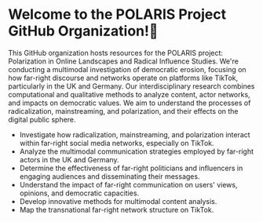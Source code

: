 # Welcome to the POLARIS Project GitHub Organization!👋

This GitHub organization hosts resources for the POLARIS project: Polarization in Online Landscapes and Radical Influence Studies. We're conducting a multimodal investigation of democratic erosion, focusing on how far-right discourse and networks operate on platforms like TikTok, particularly in the UK and Germany. Our interdisciplinary research combines computational and qualitative methods to analyze content, actor networks, and impacts on democratic values. We aim to understand the processes of radicalization, mainstreaming, and polarization, and their effects on the digital public sphere.

- Investigate how radicalization, mainstreaming, and polarization interact within far-right social media networks, especially on TikTok.
- Analyze the multimodal communication strategies employed by far-right actors in the UK and Germany.
- Determine the effectiveness of far-right politicians and influencers in engaging audiences and disseminating their messages.
- Understand the impact of far-right communication on users' views, opinions, and democratic capacities.
- Develop innovative methods for multimodal content analysis.
- Map the transnational far-right network structure on TikTok.
